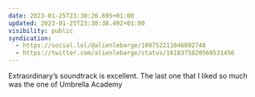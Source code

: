 ```yaml
---
date: 2023-01-25T23:30:26.695+01:00
updated: 2023-01-25T23:30:38.492+01:00
visibility: public
syndication:
  - https://social.lol/@alienlebarge/109752211046092748
  - https://twitter.com/alienlebarge/status/1618375820560531456
---
```

Extraordinary’s soundtrack is excellent.
The last one that I liked so much was the one of Umbrella Academy

